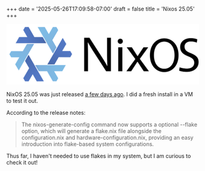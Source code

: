 +++
date = '2025-05-26T17:09:58-07:00'
draft = false
title = 'Nixos 25.05'
+++

![nixos logo](https://github.com/NixOS/nixos-artwork/blob/master/logo/nixos.svg)

NixOS 25.05 was just released [a few days ago](https://nixos.org/blog/announcements/2025/nixos-2505/). I did a fresh install in a VM to test it out. 

According to the release notes:

> The nixos-generate-config command now supports a optional --flake option, which will generate a flake.nix file alongside the configuration.nix and hardware-configuration.nix, providing an easy introduction into flake-based system configurations.

Thus far, I haven't needed to use flakes in my system, but I am curious to check it out!

